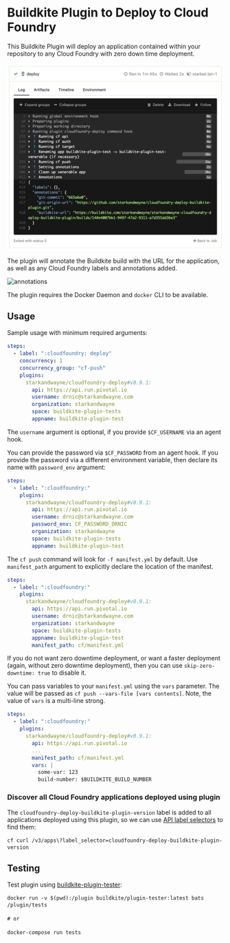 # Buildkite Plugin to Deploy to Cloud Foundry

This Buildkite Plugin will deploy an application contained within your repository to any Cloud Foundry with zero down time deployment.

![deploy](docs/buildkite-cloudfoundry-deploy-output.png)

The plugin will annotate the Buildkite build with the URL for the application, as well as any Cloud Foundry labels and annotations added.

![annotations](https://p198.p4.n0.cdn.getcloudapp.com/items/v1urO4Dm/buildkite-cf-deploy-plugin-annotations.png?v=5ddf0b36153c564d146ade020db0abc9)

The plugin requires the Docker Daemon and `docker` CLI to be available.

## Usage

Sample usage with minimum required arguments:

```yaml
steps:
  - label: ":cloudfoundry: deploy"
    concurrency: 1
    concurrency_group: "cf-push"
    plugins:
      starkandwayne/cloudfoundry-deploy#v0.9.1:
        api: https://api.run.pivotal.io
        username: drnic@starkandwayne.com
        organization: starkandwayne
        space: buildkite-plugin-tests
        appname: buildkite-plugin-test
```

The `username` argument is optional, if you provide `$CF_USERNAME` via an agent hook.

You can provide the password via `$CF_PASSWORD` from an agent hook. If you provide the password via a different environment variable, then declare its name with `password_env` argument:

```yaml
steps:
  - label: ":cloudfoundry:"
    plugins:
      starkandwayne/cloudfoundry-deploy#v0.9.1:
        api: https://api.run.pivotal.io
        username: drnic@starkandwayne.com
        password_env: CF_PASSWORD_DRNIC
        organization: starkandwayne
        space: buildkite-plugin-tests
        appname: buildkite-plugin-test
```

The `cf push` command will look for `-f manifest.yml` by default. Use `manifest_path` argument to explicitly declare the location of the manifest.

```yaml
steps:
  - label: ":cloudfoundry:"
    plugins:
      starkandwayne/cloudfoundry-deploy#v0.9.1:
        api: https://api.run.pivotal.io
        username: drnic@starkandwayne.com
        organization: starkandwayne
        space: buildkite-plugin-tests
        appname: buildkite-plugin-test
        manifest_path: cf/manifest.yml
```

If you do not want zero downtime deployment, or want a faster deployment (again, without zero downtime deployment), then you can use `skip-zero-downtime: true` to disable it.

You can pass variables to your `manifest.yml` using the `vars` parameter. The value will be passed as `cf push --vars-file [vars contents]`. Note, the value of `vars` is a multi-line strong.

```yaml
steps:
  - label: ":cloudfoundry:"
    plugins:
      starkandwayne/cloudfoundry-deploy#v0.9.1:
        api: https://api.run.pivotal.io
        ...
        manifest_path: cf/manifest.yml
        vars: |
          some-var: 123
          build-number: $BUILDKITE_BUILD_NUMBER
```

### Discover all Cloud Foundry applications deployed using plugin

The `cloudfoundry-deploy-buildkite-plugin-version` label is added to all applications deployed using this plugin, so we can use [API label selectors](https://v3-apidocs.cloudfoundry.org/version/3.82.0/index.html#labels-and-selectors) to find them:

```plain
cf curl /v3/apps\?label_selector=cloudfoundry-deploy-buildkite-plugin-version
```

## Testing

Test plugin using [buildkite-plugin-tester](https://github.com/buildkite-plugins/buildkite-plugin-tester):

```plain
docker run -v $(pwd):/plugin buildkite/plugin-tester:latest bats /plugin/tests

# or

docker-compose run tests
```
